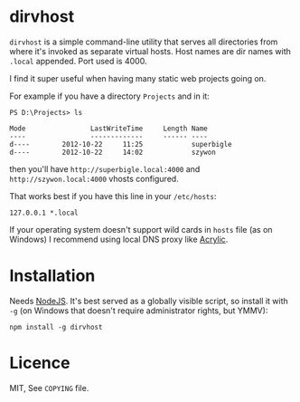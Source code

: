 # dirvhost

`dirvhost` is a simple command-line utility that serves all directories from where it's invoked as separate virtual hosts. Host names are dir names with `.local` appended. Port used is 4000.

I find it super useful when having many static web projects going on.

For example if you have a directory `Projects` and in it:

    PS D:\Projects> ls

    Mode                LastWriteTime     Length Name
    ----                -------------     ------ ----
    d----        2012-10-22     11:25            superbigle
    d----        2012-10-22     14:02            szywon

then you'll have `http://superbigle.local:4000` and `http://szywon.local:4000` vhosts configured.

That works best if you have this line in your `/etc/hosts`:

    127.0.0.1 *.local

If your operating system doesn't support wild cards in `hosts` file (as on Windows) I recommend using local DNS proxy like [Acrylic](http://sourceforge.net/projects/acrylic/).

# Installation

Needs [NodeJS](http://nodejs.org). It's best served as a globally visible script, so install it with `-g` (on Windows that doesn't require administrator rights, but YMMV):

    npm install -g dirvhost

# Licence

MIT, See `COPYING` file.
